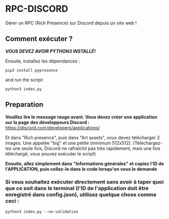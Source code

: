 # RPC-DISCORD
Gérer un RPC (Rich Presence) sur Discord depuis un site web !

## Comment exécuter ?

***__VOUS DEVEZ AVOIR PYTHON3 INSTALLÉ!__***

Ensuite, installez les dépendances :
```
pip3 install pypresence
```
and run the script:
```
python3 index.py
```

## Preparation
**Veuillez lire le message rouge avant. Vous devez créer une application sur la page des développeurs Discord :**
https://discord.com/developers/applications/

Et dans "Rich presence", puis dans "Art assets", vous devez télécharger 2 images. Une appelée "big" et une petite (minimum 512x512). (Téléchargez-les une seule fois, Discord ne rafraîchit pas très rapidement, mais une fois téléchargé, vous pouvez exécuter le script)

__Ensuite, allez simplement dans "Informations générales" et copiez l'ID de l'APPLICATION, puis collez-le dans le code lorsqu'on vous le demande__

### Si vous souhaitez exécuter directement sans avoir à taper quoi que ce soit dans le terminal (l'ID de l'application doit être enregistré dans config.json), utilisez quelque chose comme ceci :
```
python3 index.py --no-validation
```
